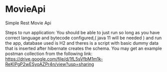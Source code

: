# MovieApi
Simple Rest Movie Api

Steps to run application:
  You should be able to just run so long as you have correct language and bytecode configured,( java 11 will be needed ) and run the app, database used is H2 and theres is a script with basic dummy data that is inserted after hibernate creates the schema. You may get an example postman collection from the following link: https://drive.google.com/file/d/1fL5sVfbM1m1k-ReKIPgP2wESyoAZPr4n/view?usp=sharing
  
